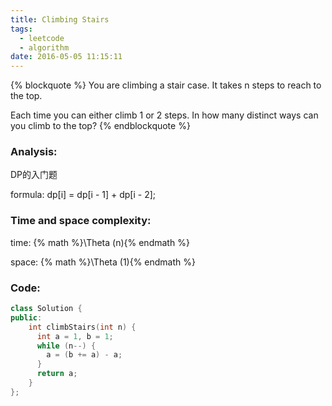 ```yaml
---
title: Climbing Stairs
tags:
  - leetcode
  - algorithm
date: 2016-05-05 11:15:11
---
```

{% blockquote %}
You are climbing a stair case. It takes n steps to reach to the top.

Each time you can either climb 1 or 2 steps. In how many distinct ways can you climb to the top?
{% endblockquote %}
<!-- more -->
### Analysis:
DP的入门题

formula: dp[i] = dp[i - 1] + dp[i - 2];
### Time and space complexity:
time: {% math %}\Theta (n){% endmath %}

space: {% math %}\Theta (1){% endmath %}
### Code:
```cpp
class Solution {
public:
    int climbStairs(int n) {
      int a = 1, b = 1;
      while (n--) {
        a = (b += a) - a;
      }
      return a;
    }
};
```
